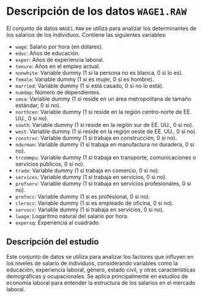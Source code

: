 # Descripción de los datos `WAGE1.RAW`

El conjunto de datos `WAGE1.RAW` se utiliza para analizar los determinantes de los salarios de los individuos. Contiene las siguientes variables:

- `wage`: Salario por hora (en dólares).
- `educ`: Años de educación.
- `exper`: Años de experiencia laboral.
- `tenure`: Años en el empleo actual.
- `nonwhite`: Variable dummy (1 si la persona no es blanca, 0 si lo es).
- `female`: Variable dummy (1 si es mujer, 0 si es hombre).
- `married`: Variable dummy (1 si está casado, 0 si no lo está).
- `numdep`: Número de dependientes.
- `smsa`: Variable dummy (1 si reside en un área metropolitana de tamaño estándar, 0 si no).
- `northcen`: Variable dummy (1 si reside en la región centro-norte de EE. UU., 0 si no).
- `south`: Variable dummy (1 si reside en la región sur de EE. UU., 0 si no).
- `west`: Variable dummy (1 si reside en la región oeste de EE. UU., 0 si no).
- `construc`: Variable dummy (1 si trabaja en construcción, 0 si no).
- `ndurman`: Variable dummy (1 si trabaja en manufactura no duradera, 0 si no).
- `trcommpu`: Variable dummy (1 si trabaja en transporte, comunicaciones o servicios públicos, 0 si no).
- `trade`: Variable dummy (1 si trabaja en comercio, 0 si no).
- `services`: Variable dummy (1 si trabaja en servicios, 0 si no).
- `profserv`: Variable dummy (1 si trabaja en servicios profesionales, 0 si no).
- `profocc`: Variable dummy (1 si es profesional, 0 si no).
- `clerocc`: Variable dummy (1 si es empleado de oficina, 0 si no).
- `servocc`: Variable dummy (1 si trabaja en servicios, 0 si no).
- `lwage`: Logaritmo natural del salario por hora.
- `expersq`: Experiencia al cuadrado.

## Descripción del estudio

Este conjunto de datos se utiliza para analizar los factores que influyen en los niveles de salario de individuos, considerando variables como la educación, experiencia laboral, género, estado civil, y otras características demográficas y ocupacionales. Se aplica principalmente en estudios de economía laboral para entender la estructura de los salarios en el mercado laboral.


